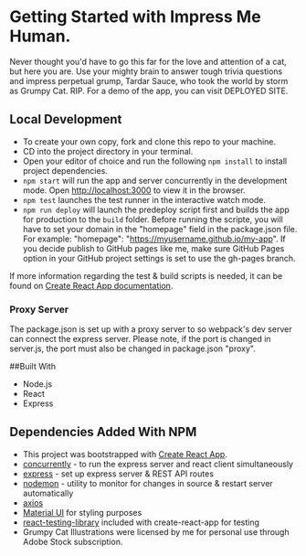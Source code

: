 # Getting Started with Impress Me Human.

Never thought you'd have to go this far for the love and attention of a cat, but here you are. Use your mighty brain to answer tough trivia questions and impress perpetual grump, Tardar Sauce, who took the world by storm as Grumpy Cat. RIP. For a demo of the app, you can visit DEPLOYED SITE.

## Local Development

- To create your own copy, fork and clone this repo to your machine.
- CD into the project directory in your terminal.
- Open your editor of choice and run the following `npm install` to install project dependencies.
- `npm start` will run the app and server concurrently in the development mode.
  Open [http://localhost:3000](http://localhost:3000) to view it in the browser.
- `npm test` launches the test runner in the interactive watch mode.
- `npm run deploy` will launch the predeploy script first and builds the app for production to the `build` folder. Before running the scripte, you will have to set your domain in the "homepage" field in the package.json file. For example: "homepage": "https://myusername.github.io/my-app". If you decide publish to GitHub pages like me, make sure GitHub Pages option in your GitHub project settings is set to use the gh-pages branch.

If more information regarding the test & build scripts is needed, it can be found on [Create React App documentation](https://facebook.github.io/create-react-app/docs/getting-started).

### Proxy Server

The package.json is set up with a proxy server to so webpack's dev server can connect the express server. Please note, if the port is changed in server.js, the port must also be changed in package.json "proxy".

##Built With

- Node.js
- React
- Express

## Dependencies Added With NPM

- This project was bootstrapped with [Create React App](https://github.com/-facebook/create-react-app).
- [concurrently](https://www.npmjs.com/package/concurrently) - to run the express server and react client simultaneously
- [express](https://expressjs.com/) - set up express server & REST API routes
- [nodemon](https://nodemon.io/) - utility to monitor for changes in source & restart server automatically
- [axios](https://www.npmjs.com/package/axios)
- [Material UI](https://material-ui.com/) for styling purposes
- [react-testing-library](https://testing-library.com/docs/intro) included with create-react-app for testing
- Grumpy Cat Illustrations were licensed by me for personal use through Adobe Stock subscription.
